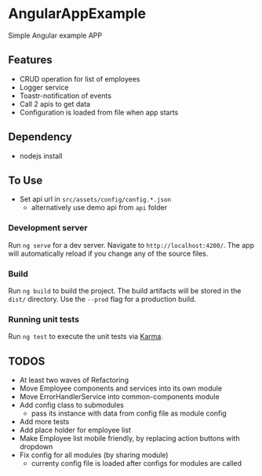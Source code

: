 # AngularAppExample

Simple Angular example APP

## Features

 * CRUD operation for list of employees
 * Logger service
 * Toastr-notification of events
 * Call 2 apis to get data
 * Configuration is loaded from file when app starts

## Dependency

* nodejs install

## To Use

* Set api url in `src/assets/config/config.*.json`
  * alternatively use demo api from `api` folder

### Development server

Run `ng serve` for a dev server. Navigate to `http://localhost:4200/`. The app will automatically reload if you change any of the source files.

### Build

Run `ng build` to build the project. The build artifacts will be stored in the `dist/` directory. Use the `--prod` flag for a production build.

### Running unit tests

Run `ng test` to execute the unit tests via [Karma](https://karma-runner.github.io).


## TODOS

 * At least two waves of Refactoring
 * Move Employee components and services into its own module
 * Move ErrorHandlerService into common-components module
 * Add config class to submodules
    * pass its instance with data from config file as module config
 * Add more tests
 * Add place holder for employee list
 * Make Employee list mobile friendly, by replacing action buttons with dropdown
 * Fix config for all modules (by sharing module)
    * currenty config file is loaded after configs for modules are called
